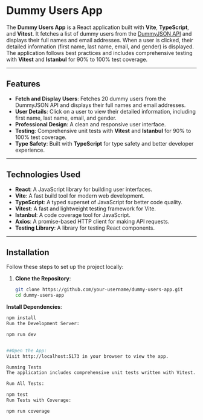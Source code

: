 # Dummy Users App

The **Dummy Users App** is a React application built with **Vite**, **TypeScript**, and **Vitest**. It fetches a list of dummy users from the [DummyJSON API](https://dummyjson.com/docs/users) and displays their full names and email addresses. When a user is clicked, their detailed information (first name, last name, email, and gender) is displayed. The application follows best practices and includes comprehensive testing with **Vitest** and **Istanbul** for 90% to 100% test coverage.

---

## Features

- **Fetch and Display Users**: Fetches 20 dummy users from the DummyJSON API and displays their full names and email addresses.
- **User Details**: Click on a user to view their detailed information, including first name, last name, email, and gender.
- **Professional Design**: A clean and responsive user interface.
- **Testing**: Comprehensive unit tests with **Vitest** and **Istanbul** for 90% to 100% test coverage.
- **Type Safety**: Built with **TypeScript** for type safety and better developer experience.

---

## Technologies Used

- **React**: A JavaScript library for building user interfaces.
- **Vite**: A fast build tool for modern web development.
- **TypeScript**: A typed superset of JavaScript for better code quality.
- **Vitest**: A fast and lightweight testing framework for Vite.
- **Istanbul**: A code coverage tool for JavaScript.
- **Axios**: A promise-based HTTP client for making API requests.
- **Testing Library**: A library for testing React components.

---

## Installation

Follow these steps to set up the project locally:

1. **Clone the Repository**:
   ```bash
   git clone https://github.com/your-username/dummy-users-app.git
   cd dummy-users-app

**Install Dependencies**:

  ```bash
  npm install
  Run the Development Server:

  npm run dev


##Open the App:
Visit http://localhost:5173 in your browser to view the app.  

Running Tests
The application includes comprehensive unit tests written with Vitest. To run the tests:

Run All Tests:

npm test
Run Tests with Coverage:

npm run coverage


